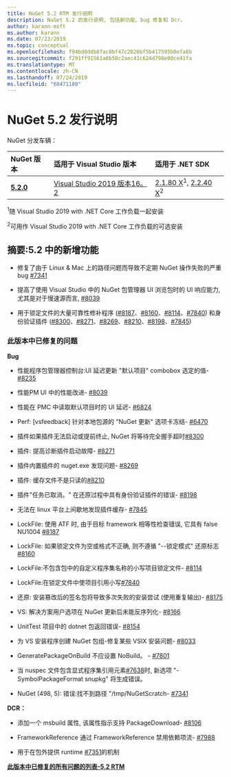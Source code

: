 ```yaml
---
title: NuGet 5.2 RTM 发行说明
description: NuGet 5.2 的发行说明, 包括新功能、bug 修复和 Dcr。
author: karann-msft
ms.author: karann
ms.date: 07/23/2019
ms.topic: conceptual
ms.openlocfilehash: f94bd8ddb8fac8bf47c2826bf5b417595b0efa8b
ms.sourcegitcommit: f291ff91561a6b58c2aec41c624d798e00ce41fa
ms.translationtype: MT
ms.contentlocale: zh-CN
ms.lasthandoff: 07/24/2019
ms.locfileid: "68471180"
---
```

# <a name="nuget-52-release-notes"></a>NuGet 5.2 发行说明

NuGet 分发车辆：

| NuGet 版本 | 适用于 Visual Studio 版本| 适用于 .NET SDK|
|:---|:---|:---|
| [**5.2.0**](https://nuget.org/downloads) | [Visual Studio 2019 版本16。2](https://visualstudio.microsoft.com/downloads/) | [2.1.80 X](https://dotnet.microsoft.com/download/dotnet-core/2.1)<sup>1</sup>, [2.2.40 X](https://dotnet.microsoft.com/download/dotnet-core/2.2)<sup>2</sup> |

<sup>1</sup>随 Visual Studio 2019 with .NET Core 工作负载一起安装 

<sup>2</sup>可用作 Visual Studio 2019 with .NET Core 工作负载的可选安装

## <a name="summary-whats-new-in-52"></a>摘要:5.2 中的新增功能

* 修复了由于 Linux & Mac 上的路径问题而导致不定期 NuGet 操作失败的严重 bug [#7341](https://github.com/NuGet/Home/issues/7341)

* 提高了使用 Visual Studio 中的 NuGet 包管理器 UI 浏览包时的 UI 响应能力, 尤其是对于慢速源而言, [#8039](https://github.com/NuGet/Home/issues/8039)

* 用于锁定文件的大量可靠性修补程序 ([#8187](https://github.com/NuGet/Home/issues/8187)、[#8160](https://github.com/NuGet/Home/issues/8160)、[#8114](https://github.com/NuGet/Home/issues/8114)、[#7840](https://github.com/NuGet/Home/issues/7840)) 和身份验证插件 ([#8300](https://github.com/NuGet/Home/issues/8300)、[#8271](https://github.com/NuGet/Home/issues/8271)、[#8269](https://github.com/NuGet/Home/issues/8269)、[#8210](https://github.com/NuGet/Home/issues/8210)、[#8198](https://github.com/NuGet/Home/issues/8198)、[#7845](https://github.com/NuGet/Home/issues/7845))

### <a name="issues-fixed-in-this-release"></a>此版本中已修复的问题

**Bug**

* 性能程序包管理器控制台:UI 延迟更新 "默认项目" combobox 选定的值- [#8235](https://github.com/NuGet/Home/issues/8235)

* 性能PM UI 中的性能改进- [#8039](https://github.com/NuGet/Home/issues/8039)

* 性能在 PMC 中读取默认项目时的 UI 延迟- [#6824](https://github.com/NuGet/Home/issues/6824)

* Perf: [vsfeedback] 针对本地包源的 "NuGet 更新" 选项卡冻结- [#6470](https://github.com/NuGet/Home/issues/6470)

* 插件如果插件无法启动或提前终止, NuGet 将等待完全握手超时[#8300](https://github.com/NuGet/Home/issues/8300)

* 插件: 提高诊断插件启动故障- [#8271](https://github.com/NuGet/Home/issues/8271)

* 插件内置插件的 nuget.exe 发现问题- [#8269](https://github.com/NuGet/Home/issues/8269)

* 插件: 缓存文件不是只读的[#8210](https://github.com/NuGet/Home/issues/8210)

* 插件"任务已取消。" 在还原过程中具有身份验证插件的错误- [#8198](https://github.com/NuGet/Home/issues/8198)

* 无法在 linux 平台上间歇地发现插件缓存- [#7845](https://github.com/NuGet/Home/issues/7845)

* LockFile: 使用 ATF 时, 由于目标 framework 相等性检查错误, 它具有 false NU1004 [#8187](https://github.com/NuGet/Home/issues/8187)

* LockFile: 如果锁定文件为空或格式不正确, 则不遵循 "--锁定模式" 还原标志[#8160](https://github.com/NuGet/Home/issues/8160)

* LockFile:不包含包中的自定义程序集名称的小写项目锁定文件- [#8114](https://github.com/NuGet/Home/issues/8114)

* LockFile:在锁定文件中使项目引用小写[#7840](https://github.com/NuGet/Home/issues/7840)

* 还原: 安装篡改后的签名包将导致多次失败的安装尝试 (使用重复输出)- [#8175](https://github.com/NuGet/Home/issues/8175)

* VS: 解决方案用户选项在 NuGet 更新后未能反序列化- [#8166](https://github.com/NuGet/Home/issues/8166)

* UnitTest 项目中的 dotnet 包返回错误- [#8154](https://github.com/NuGet/Home/issues/8154)

* 为 VS 安装程序创建 NuGet 包组-修复某些 VSIX 安装问题- [#8033](https://github.com/NuGet/Home/issues/8033)

* GeneratePackageOnBuild 不应设置 NoBuild。 - [#7801](https://github.com/NuGet/Home/issues/7801)

* 当 nuspec 文件包含显式程序集引用元素[#7638](https://github.com/NuGet/Home/issues/7638)时, 新选项 "-SymbolPackageFormat snupkg" 将生成错误。

* NuGet (498, 5): 错误:找不到路径 "/tmp/NuGetScratch- [#7341](https://github.com/NuGet/Home/issues/7341)

**DCR：**

* 添加一个 msbuild 属性, 该属性指示支持 PackageDownload- [#8106](https://github.com/NuGet/Home/issues/8106)

* FrameworkReference 通过 FrameworkReference 禁用依赖项流- [#7988](https://github.com/NuGet/Home/issues/7988)

* 用于在包外提供 runtime [#7351](https://github.com/NuGet/Home/issues/7351)的机制

**[此版本中已修复的所有问题的列表-5.2 RTM](https://github.com/nuget/home/issues?q=is%3Aissue+is%3Aclosed+milestone%3A%225.2")**



